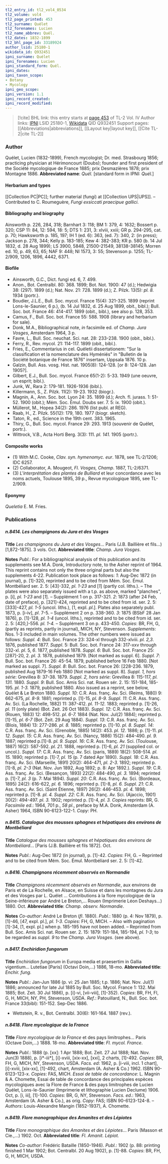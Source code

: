 ```yaml
---
tl2_entry_id: tl2_vol4_0534
tl2_volume: vol4
tl2_page_printed: 453
tl2_surname: Quélet
tl2_forenames: Lucien
tl2_name_abbrev: Quél.
tl2_dates: 1832-1899
tl2_bhl_page_id: 33189924
author_lsid: 25180-1
wikidata_id: Q932451
ipni_surname: Quélet
ipni_forenames: Lucien
ipni_standard_form: Quél.
ipni_dates: 
ipni_taxon_scope: 
- Botany
- Mycology
ipni_geo_scope: 
ipni_version: 1.1
ipni_record_created: 
ipni_record_modified:
---
```


> [!cite] BHL link: this entry starts at [page 453](https://www.biodiversitylibrary.org/page/33189924) of TL-2 Vol. IV
> Author links: [IPNI](https://www.ipni.org/a/25180-1) LSID 25180-1, [Wikidata](https://www.wikidata.org/wiki/Q932451) QID Q932451
> Support pages: [[Abbreviations|abbreviations]], [[Layout key|layout key]], [[Cite TL-2|cite TL-2]]

### Author

Quélet, Lucien (1832-1899), French mycologist; Dr. med. Strasbourg 1856; practicing physician at Hérimoncourt (Doubs); founder and first president of the Société mycologique de France 1885; prix Desmazières 1878; prix Montagne 1886. 
**Abbreviated name**: *Quél.* \[standard form in IPNI: *Quél.*\]

#### Herbarium and types

[[Collection PC|PC]]; further material (fungi) at [[Collection UPS|UPS]]. – Contributed to C. Roumeguère, *Fungi exsiccati praecipue gallici*.

#### Bibliography and biography

Ainsworth p. 226, 284, 318; Barnhart 3: 118; BM 1: 379, 4: 1632; Bossert p. 320; CSP 11: 84, 12: 594, 18: 5; DTS 1: 231, 3: xlviii, xxiii; GR p. 294-295, cat. p. 70; Hawksworth p. 185, 197; IH 1 (ed. 6): 363, (ed. 7): 340, 2: (in press); Jackson p. 278, 344; Kelly p. 183-185; Kew 4: 382-383; KR p. 580 (b. 14 Jul 1832, d. 28 Aug 1899); LS 3900, 5848, 21500-21549, 38138-38145; Morren ed. 10, p. 49, 63, 65; NAF 9: 448; NI 1573, 3: 55; Stevenson p. 1255; TL-2/909, 1206, 1896, 4442, 6371.

#### Biofile

- Ainsworth, G.C., Dict. fungi ed. 6, 7. 499.
- Anon., Bot. Centralbl. 80: 368. 1899; Bot. Not. 1900: 47 (d.); Hedwigia 38: (297). 1899 (d.); Nat. Nov. 21: 728. 1899 (d.); Z. Pilzk. 13(5): *pl. 8.* 1934 (portr.).
- Boudier, J.L.E., Bull. Soc. mycol. France 15(4): 321-325. 1899 (reprint Lons-le-Saunier, 6 p.), (b. 14 Jul 1832, d. 25 Aug 1899, obit., bibl.); Bull. Soc. bot. France 46: 414-417. 1899 (obit., bibl.), see also p. 128, 353.
- Camus, F., Bull. Soc. bot. France 55: 588. 1908 (library and herbarium for sale).
- Donk, M.A., Bibliographical note, *in* facsimile ed. of *Champ. Jura Vosges*, Amsterdam 1964, 3 p.
- Favre, L., Bull. Soc. neuchat. Sci. nat. 28: 233-238. 1900 (obit., bibl.).
- Ferry, R., Rev. mycol. 21: 114-117. 1899 (obit., bibl.).
- Fries, E., Commentarius in cel. Quéletii dissertationem: "Sur la classification et la nomenclature des Hyméniés" in "Bulletin de la Société botanique de France 1876" insertam, Uppsala 1876. 10 p.
- Galzin, Bull. Ass. vosg. Hist. nat. 1905(8): 124-128. \[or 8: 124-128. Jan 1905?\].
- Gilbert, E.J., Bull. Soc. mycol. France 65(1-2): 5-33. 1949 (une oeuvre, un esprit; bibl.).
- Junk, W., Rara 2: 179-181. 1926-1936 (bibl.).
- Killermann, S., Z. Pilzk. 11(2): 19-23. 1932 (biogr.).
- Magnin, A., Ann. Soc. bot. Lyon 24: 35. 1899 (d.); Arch. fl. jurass. 1: 51-52. 1900 (obit.); Mém. Soc. Émul. Doubs ser. 7. 5: ix. 1900 (obit.).
- Müllerot, M., Hopea 34(2): 286. 1976 (list publ. at REG).
- Raab, H., Z. Pilzk. 55(12): 179, 180. 1977 (biogr. sketch).
- Taton, R., ed., Science in the 19th cent. 383. 1965.
- Thiry, G., Bull. Soc. mycol. France 29: 293. 1913 (souvenir de Quélet, portr.).
- Wittrock, V.B., Acta Horti Berg. 3(3): 111. *pl. 141.* 1905 (portr.).

#### Composite works

- (1) With M.C. Cooke, *Clav. syn. hymenomyc. eur*. 1878, see TL-2/1206; IDC 6257.
- (2) Collaborator, A. Mougeot, *Fl. Vosges, Champ*. 1887, TL-2/6371.
- (3) *L'interprétation des plantes de Bulliard* et leur concordance avec les noms actuels, Toulouse 1895, 39 p., Revue mycologique 1895, see TL-2/909.

#### Eponymy

*Queletia* E. M. Fries.

### Publications

##### n.8414. Les champignons du Jura et des Vosges

**Title**
*Les champignons du Jura et des Vosges*... Paris (J.B. Baillière et fils...) \[1,872-1875\]. 3 vols. Oct.
**Abbreviated title**: *Champ. Jura Vosges*.

**Notes**
*Publ*.: For a bibliographical analysis of this publication and its supplements see M.A. Donk, Introductory note, to the Asher reprint of 1964. This reprint contains not only the three original parts but also the supplements 4-22. Publication took place as follows:
*1*: Aug-Dec 1872 (in journal), p. \[1\]-320, reprinted and to be cited from Mém. Soc. Émul. Montbéliard ser. 2. 5: \[43\]-332, *pl. 1-23* and \[*1*\] (partly col. liths.). – The plates were also separately issued with a t.p. as above, marked "planches", p. \[i\], *pl. 1-23* and \[*1*\]. – Supplément 1 on p. 317-321.
*2*: 1873 (after 24 Feb, date of preface), p. \[321\]-424, reprinted and to be cited from id. ser. 2. 5: \[333\]-427, *pl. 1-5* (uncol. liths.), \[1, expl. *pl*.\]. Plates also separately publ. 1873, p. \[i-iv\], *pl*. 7-5. – Supplément 2 on p. 338-360.
*3*: 1875 (BSbF 28 Jan 1876), p. \[1\]-128, *pl. 1-4* (uncol. liths.), reprinted and to be cited from id. ser. 2. 5: \[420,\]-556. *pl. 1-4.* – Supplément 3 on p. 433-450.
*Copies*: BR, FH, G, (partly as reprints, partly in journal), MICH, NY, Stevenson.
*Supplements*: Nos. 1-3 included in main volumes. The other numbers were issued as follows:
*Suppl. 4*: Bull. Soc. France 23: 324-xl through 332-xlviii. *pl. 2,3*. 1876, published 1877.
*Suppl*. 5: Bull. Soc. bot. France 24: 317-xxv through 332-xl. *pl*. 5, *6*. 1877, published 1878.
*Suppl. 6*: Bull. Soc. bot. France 25: \[287\]-20, 2. *pl. 3.* 1878, published 1879. \[Not marked as suppl. 6\].
*Suppl. 7*: Bull. Soc. bot. France 26: 45-54. 1879, published before 16 Feb 1880. \[Not marked as suppl. 7\].
*Suppl. 8*: Bull. Soc. bot. France 26: \[228-236. 1879, published Aug 1879-16 Feb 1880 \[Not marked as suppl. 8\].
*Suppl. 1, hors série*: Grevillea 8: 37-38. 1879.
*Suppl. 2, hors série*: Grevillea 8: 115-117, *pl. 131.* 1880.
*Suppl. 9*: Bull. Soc. Amis Sci. nat. Rouen sér. 2. 15: 151-184, 185-195. *pl. 1-3.* 1879, published 1880. Also issued as a reprint, see below, Quélet & Le Breton 1880.
*Suppl. 10*: C.R. Ass. franç. Av. Sci. (Reims, 1880) 9: 662-675, *pl. 8-9.* 1881; reprinted p. \[1\]-15, *pl. 8-9.*
*Suppl. 11*: C.R. Ass. franç. Av. Sci. (La Rochelle, 1882) 11: 387-412. *pl. 11-12.* 1883; reprinted p. \[1\]-26, *pl. 11* (only plate) (Bot. Zeit. 26 Oct 1883).
*Suppl. 12*: C.R. Ass. franç. Av. Sci. (Rouen, 1883) 12: 498-512. *pl. 6-7.* 1884 (Nat. Nov. Jul(2) 1884); reprinted p. \[1\]-15, *pl. 6-7* (Bot. Zeit. 29 Aug 1884).
*Suppl. 13*: C.R. Ass. franç. Av. Sci. (Blois, 1884) 13: 277-286. *pl. 8.* 1885; reprinted p. \[1\]-10. *pl. 8.*
*Suppl. 14*: C.R. Ass. franç. Av. Sci. (Grenoble, 1885) 14(2): 453. *pl. 12.* 1886; p. \[1\]-11.
*pl. 12.*
*Suppl. 15*: C.R. Ass. franç. Av. Sci. (Nancy, 1886) 15(2): 484-490. *pl. 9.* 1887; reprinted p.\[1\]-8. *pl. 9.*
*Suppl. 16*: C.R. Ass. franç. Av. Sci. (Toulouse, 1887) 16(2): 587-592. *pl. 21.* 1888, reprinted p. \[1\]-6, *pl. 21* (supplied col. or uncol.).
*Suppl. 17*: C.R. Ass. franç. Av. Sci. (paris, 1889) 18(2): 508-514. *pl. 15.* 1890; reprinted p. \[1\]-7, *pl. 15* (p. 7 dated Apr 1890).
*Suppl. 18*: C.R. Ass. franç. Av. Sci. (Marseille, 1891) 20(2): 464-471, *pl. 2-3.* 1892; reprinted p. \[1\]-8, *pl. 2-3* (Nat. Nov. Jun 1892, Aug 1892; p. 8: Apr 1892.).
*Suppl. 19*: C.R. Ass. franç. Av. Sci. (Besançon, 1893) 22(2): 484-490, *pl. 3.* 1894; reprinted p. \[1\]-7, *pl. 3* (p. 7: Mai 1894).
*Suppl. 20*: C.R. Ass. franç. Av. Sci. (Bordeaux, 1895) 24(2): 616-622, *pl. 6.* 1896; reprinted p. \[1\]-8, *pl. 6.*
*Suppl. 21*: C.R. Ass. franç. Av. Sci. (Saint Étienne, 1897) 26(2): 446-453. *pl. 4.* 1898; reprinted p. \[1\]-8. *pl. 4.*
*Suppl. 22*: C.R. Ass. franç. Av. Sci. (Ajaccio, 1901) 30(2): 494-497. *pl. 3.* 1902; reprinted p. \[1\]-4, *pl. 3.*
*Copies* reprints: BR, G.
*Facsimile ed*.: 1964, 701 p., *58 pl*., preface by M.A. Donk, Amsterdam (A. Asher) 1964, ISBN 90-6123-122-1. *Copy*: PH.

##### n.8415. Catalogue des mousses sphagnes et hépatiques des environs de Montbéliard

**Title**
*Catalogue des mousses sphagnes et hépatiques des environs de Montbéliard*... \[Paris (J.B. Baillière et fils 1872\]. Oct.

**Notes**
*Publ*.: Aug-Dec 1872 (in journal), p. \[1\]-42. *Copies*: FH, G. – Reprinted and to be cited from Mém. Soc. Émul. Montbéliard ser. 2. 5: \[1\]-42.

##### n.8416. Champignons récemment observés en Normandie

**Title**
*Champignons récemment observés en Normandie*, aux environs de Paris et de La Rochelle, en Alsace, en Suisse et dans les montagnes du Jura et des Vosges par L. Quélet ... Contributions à la flore mycologique de la Seine-inférieure par André Le Breton,... Rouen (Imprimerie Léon Deshays...) 1880. Oct.
**Abbreviated title**: *Champ. observ. Normandie*.

**Notes**
*Co-author*: André Le Breton (*fl*. 1880).
*Publ*.: 1880 (p. 4: Nov 1879), p. \[1\]-46, \[47, expl. pl.\], *pl. 1-3. Copies*: FH, G, MICH. – Also with pagination \[1\]-34, \[1, expl. pl.\] when p. 185-195 have not been added. – Reprinted from Bull. Soc. Amis Sci. nat. Rouen ser. 2. 15: 1879: 151-184, 185-194, *pl. 1-3*; to be regarded as *suppl. 9* to the *Champ. Jura Vosges*. (see above).

##### n.8417. Enchiridion fungorum

**Title**
*Enchiridion fungorum* in Europa media et praesertim in Gallia vigentium... Lutetiae \[Paris\] (Octavi Doin,...) 1886, 18-mo.
**Abbreviated title**: *Enchir. fung.*

**Notes**
*Publ*.: Jan-Jun 1886 (p. vi: 25 Jan 1885; t.p. 1886; Nat. Nov. Jul(1) 1886; announced for late Jul 1885 by Bull. Soc. Mycol. France 1: 132. Mai 1885; Bot. Zeit. 30 Jul 1886), p. \[i\]-vi, \[vii-viii\], \[1\]-352). *Copies*: BR, FH, FI, G, H, MICH, NY, PH, Stevenson, USDA.
*Ref*.: Patouillard, N., Bull. Soc. bot. France 33(bibl): 151-152. Sep-Dec 1886.
- Wettstein, R. v., Bot. Centralbl. 30(6): 161-164. 1887 (rev.).

##### n.8418. Flore mycologique de la France

**Title**
*Flore mycologique de la France* et des pays limitrophes... Paris (Octave Doin,...) 1888. 18-mo.
**Abbreviated title**: *Fl. mycol. France*.

**Notes**
*Publ*.: 1888 (p. \[xx\]: 1 Apr 1888; Bot. Zeit. 27 Jul 1888; Nat. Nov. Jun(3) 1888), p. \[i\*-iii\*\], \[i\]-xviii, \[xix-xx\], \[xxi\], 2 charts, \[1\]-492. *Copies*: BR, FH, G, MICH, NY, Stevenson, USDA.
*Facs. ed*: 1962, p. \[i-viii, incl. 1 chart\], \[i\]-xviii, \[xix-xx\], \[1\]-492, chart, Amsterdam (A. Asher & Co.) 1962. ISBN 90-6123-123-x. *Copies*: FAS, MICH.
*Essai de table de concordance*: L. Magnin & A. Chomette, Essai de table de concordance des principales espèces mycologiques avec la Flore de France & des pays limitrophes de Lucien Quélet, Lons-le-Saunier (Imprimerie et lithographie Lucien Declume) 1906. Oct, p. \[i, iii\], \[1\]-100. *Copies*: BR, G, NY, Stevenson.
*Facs. ed*.: 1963, Amsterdam (A. Asher & Co.), as orig. *Copy*: FAS; ISBN 90-6123-124-8. – *Authors*: Louis-Alexandre Mangin (1852-1937), A. Chomette.

##### n.8419. Flore monographique des Amanites et des Lépiotes

**Title**
*Flore monographique des Amanites et des Lépiotes*... Paris (Masson et Cie.,...) 1902. Oct.
**Abbreviated title**: *Fl. Amanit. Lépiot.*

**Notes**
*Co-author*: Frédéric Bataille (1850-1946).
*Publ*.: 1902 (p. 88: printing finished 1 Mar 1902; Bot. Centralbl. 20 Aug 1902), p. \[1\]-88. *Copies*: BR, FH, G, H, MICH, USDA.

